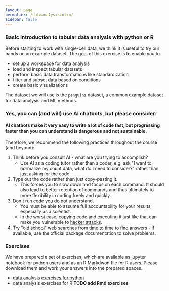 ```yaml
---
layout: page
permalink: /dataanalysisintro/
sidebar: false
---
```


### Basic introduction to tabular data analysis with python or R
Before starting to work with single-cell data, we think it is useful to try our hands on an example dataset. The goal of this exercise is to enable you to
- set up a workspace for data analysis
- load and inspect tabular datasets
- perform basic data transformations like standardization
- filter and subset data based on conditions
- create basic visualizations

The dataset we will use is the `penguins` dataset, a common example dataset for data analysis and ML methods.

### Yes, you can (and will) use AI chatbots, but please consider:

#### AI chatbots make it very easy to write a lot of code fast, but progressing faster than you can understand is dangerous and not sustainable.

Therefore, we recommend the following practices throughout the course (and beyond):

1. Think before you consult AI - what are you trying to accomplish?
   - Use AI as a coding tutor rather than a coder, e.g. ask "I want to normalize my count data, what do I need to consider?" rather than just asking for the code.
2. Type out the code rather than just copy-pasting it.
   - This forces you to slow down and focus on each command. It should also lead to better retention of commands and thus ultimately to more flexibility in coding freely and quickly.
3. Don't run code you do not understand.
   - You must be able to assume full accountability for your results, especially as a scientist.
   - In the worst case, copying code and executing it just like that can make you vulnerable to [hacker attacks](https://www.theregister.com/2025/04/12/ai_code_suggestions_sabotage_supply_chain/).
4. Try "old school" web searches from time to time to find answers - if available, use the official package documentation to solve problems.

### Exercises
We have prepared a set of exercises, which are available as jupyter notebook for python users and as an R Markdwon file for R users. Please download them and work your answers into the prepared spaces.

- [data analysis exercises for python](https://github.com/buchauer-lab/charite-sc-data-course/blob/main/materials/Day1/data_analysis_intro_python.ipynb)
- data analysis exercises for R __TODO add Rmd exercises__